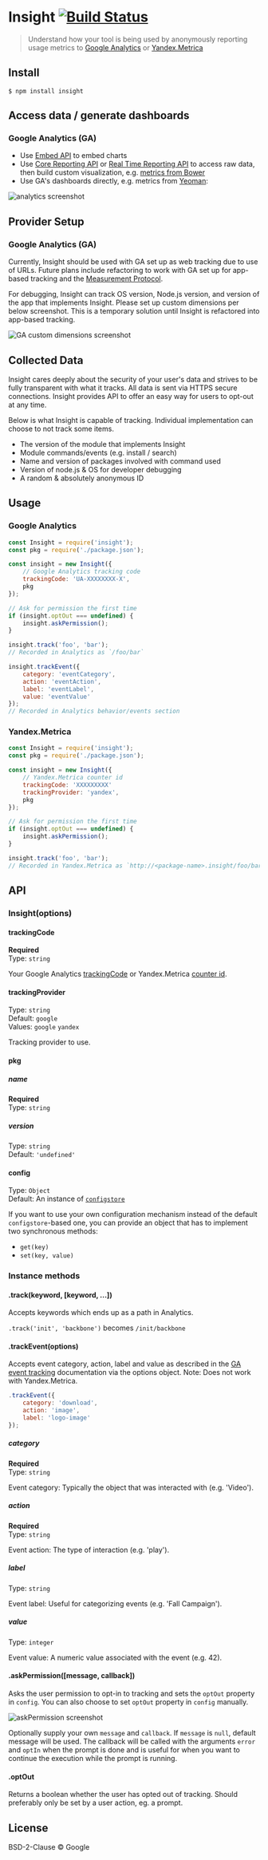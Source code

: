 # Insight [![Build Status](https://secure.travis-ci.org/yeoman/insight.svg?branch=master)](http://travis-ci.org/yeoman/insight)

> Understand how your tool is being used by anonymously reporting usage metrics to [Google Analytics](https://www.google.com/analytics/) or [Yandex.Metrica](https://metrica.yandex.com)


## Install

```
$ npm install insight
```


## Access data / generate dashboards

### Google Analytics (GA)

- Use [Embed API](https://developers.google.com/analytics/devguides/reporting/embed/v1/) to embed charts
- Use [Core Reporting API](https://developers.google.com/analytics/devguides/reporting/core/v3/) or [Real Time Reporting API](https://developers.google.com/analytics/devguides/reporting/realtime/v3/) to access raw data, then build custom visualization, e.g. [metrics from Bower](http://bower.io/stats/)
- Use GA's dashboards directly, e.g. metrics from [Yeoman](http://yeoman.io):

![analytics screenshot](screenshot-ga-dashboard.png)


## Provider Setup

### Google Analytics (GA)

Currently, Insight should be used with GA set up as web tracking due to use of URLs. Future plans include refactoring to work with GA set up for app-based tracking and the [Measurement Protocol](https://developers.google.com/analytics/devguides/collection/protocol/v1/).

For debugging, Insight can track OS version, Node.js version, and version of the app that implements Insight. Please set up custom dimensions per below screenshot. This is a temporary solution until Insight is refactored into app-based tracking.

![GA custom dimensions screenshot](screenshot-ga-custom-dimensions.png)


## Collected Data

Insight cares deeply about the security of your user's data and strives to be fully transparent with what it tracks. All data is sent via HTTPS secure connections. Insight provides API to offer an easy way for users to opt-out at any time.

Below is what Insight is capable of tracking. Individual implementation can choose to not track some items.

- The version of the module that implements Insight
- Module commands/events (e.g. install / search)
- Name and version of packages involved with command used
- Version of node.js & OS for developer debugging
- A random & absolutely anonymous ID


## Usage

### Google Analytics

```js
const Insight = require('insight');
const pkg = require('./package.json');

const insight = new Insight({
	// Google Analytics tracking code
	trackingCode: 'UA-XXXXXXXX-X',
	pkg
});

// Ask for permission the first time
if (insight.optOut === undefined) {
	insight.askPermission();
}

insight.track('foo', 'bar');
// Recorded in Analytics as `/foo/bar`

insight.trackEvent({
	category: 'eventCategory',
	action: 'eventAction',
	label: 'eventLabel',
	value: 'eventValue'
});
// Recorded in Analytics behavior/events section
```

### Yandex.Metrica

```js
const Insight = require('insight');
const pkg = require('./package.json');

const insight = new Insight({
	// Yandex.Metrica counter id
	trackingCode: 'XXXXXXXXX'
	trackingProvider: 'yandex',
	pkg
});

// Ask for permission the first time
if (insight.optOut === undefined) {
	insight.askPermission();
}

insight.track('foo', 'bar');
// Recorded in Yandex.Metrica as `http://<package-name>.insight/foo/bar`
```


## API

### Insight(options)

#### trackingCode

**Required**<br>
Type: `string`

Your Google Analytics [trackingCode](https://support.google.com/analytics/bin/answer.py?hl=en&answer=1008080) or Yandex.Metrica [counter id](http://help.yandex.com/metrika/?id=1121963).

#### trackingProvider

Type: `string`<br>
Default: `google`<br>
Values: `google` `yandex`

Tracking provider to use.

#### pkg

##### name

**Required**<br>
Type: `string`

##### version

Type: `string`<br>
Default: `'undefined'`

#### config

Type: `Object`<br>
Default: An instance of [`configstore`](https://github.com/yeoman/configstore)

If you want to use your own configuration mechanism instead of the default `configstore`-based one, you can provide an object that has to implement two synchronous methods:

- `get(key)`
- `set(key, value)`

### Instance methods

#### .track(keyword, [keyword, ...])

Accepts keywords which ends up as a path in Analytics.

`.track('init', 'backbone')` becomes `/init/backbone`

#### .trackEvent(options)

Accepts event category, action, label and value as described in the [GA event tracking](https://developers.google.com/analytics/devguides/collection/analyticsjs/events) documentation via the options object. Note: Does not work with Yandex.Metrica.

```js
.trackEvent({
	category: 'download',
	action: 'image',
	label: 'logo-image'
});
```

##### category

**Required**<br>
Type: `string`

Event category: Typically the object that was interacted with (e.g. 'Video').

##### action

**Required**<br>
Type: `string`

Event action: The type of interaction (e.g. 'play').

##### label

Type: `string`

Event label: Useful for categorizing events (e.g. 'Fall Campaign').

##### value

Type: `integer`

Event value: A numeric value associated with the event (e.g. 42).

#### .askPermission([message, callback])

Asks the user permission to opt-in to tracking and sets the `optOut` property in `config`. You can also choose to set `optOut` property in `config` manually.

![askPermission screenshot](screenshot-askpermission.png)

Optionally supply your own `message` and `callback`. If `message` is `null`, default message will be used. The callback will be called with the arguments `error` and `optIn` when the prompt is done and is useful for when you want to continue the execution while the prompt is running.

#### .optOut

Returns a boolean whether the user has opted out of tracking. Should preferably only be set by a user action, eg. a prompt.


## License

BSD-2-Clause © Google
